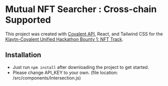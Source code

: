 # Mutual NFT Searcher : Cross-chain Supported

This project was created with [Covalent API](https://www.covalenthq.com/docs/api/#/0/0/USD/1), React, and Tailwind CSS for the [Klaytn-Covalent Unified Hackathon Bounty 1: NFT Track](https://gitcoin.co/issue/covalenthq/covalent-gitcoin-bounties/26/100028849).

## Installation

- Just run `npm install` after downloading the project to get started.
- Please change API_KEY to your own. (file location: /src/components/Intersection.js)
